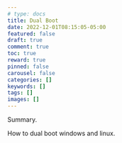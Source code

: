 ```yaml
---
# type: docs 
title: Dual Boot
date: 2022-12-01T08:15:05-05:00
featured: false
draft: true
comment: true
toc: true
reward: true
pinned: false
carousel: false
categories: []
keywords: []
tags: []
images: []
---
```


Summary.

<!--more-->

How to dual boot windows and linux.
